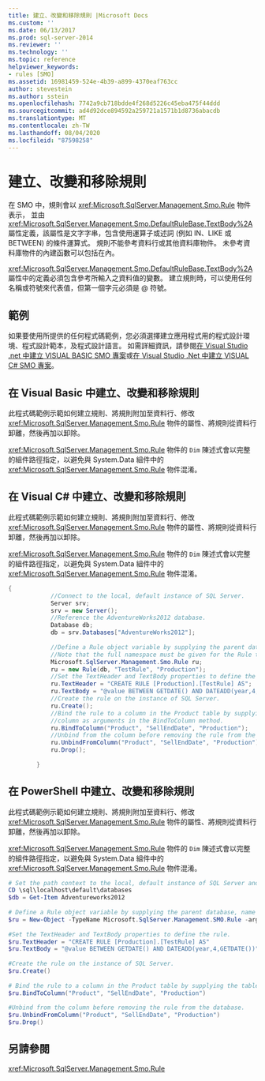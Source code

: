 ```yaml
---
title: 建立、改變和移除規則 |Microsoft Docs
ms.custom: ''
ms.date: 06/13/2017
ms.prod: sql-server-2014
ms.reviewer: ''
ms.technology: ''
ms.topic: reference
helpviewer_keywords:
- rules [SMO]
ms.assetid: 16981459-524e-4b39-a899-4370eaf763cc
author: stevestein
ms.author: sstein
ms.openlocfilehash: 7742a9cb718bdde4f268d5226c45eba475f44ddd
ms.sourcegitcommit: ad4d92dce894592a259721a1571b1d8736abacdb
ms.translationtype: MT
ms.contentlocale: zh-TW
ms.lasthandoff: 08/04/2020
ms.locfileid: "87598258"
---
```

# <a name="creating-altering-and-removing-rules"></a>建立、改變和移除規則
  在 SMO 中，規則會以 <xref:Microsoft.SqlServer.Management.Smo.Rule> 物件表示， 並由 <xref:Microsoft.SqlServer.Management.Smo.DefaultRuleBase.TextBody%2A> 屬性定義，該屬性是文字字串，包含使用運算子或述詞 (例如 IN、LIKE 或 BETWEEN) 的條件運算式。 規則不能參考資料行或其他資料庫物件。 未參考資料庫物件的內建函數可以包括在內。  
  
 <xref:Microsoft.SqlServer.Management.Smo.DefaultRuleBase.TextBody%2A> 屬性中的定義必須包含參考所輸入之資料值的變數。 建立規則時，可以使用任何名稱或符號來代表值，但第一個字元必須是 \@ 符號。  
  
## <a name="example"></a>範例  
 如果要使用所提供的任何程式碼範例，您必須選擇建立應用程式用的程式設計環境、程式設計範本，及程式設計語言。 如需詳細資訊，請參閱[在 Visual Studio .net 中建立 VISUAL BASIC SMO 專案](../../../database-engine/dev-guide/create-a-visual-basic-smo-project-in-visual-studio-net.md)或[在 Visual Studio .Net 中建立 VISUAL C&#35; SMO 專案](../how-to-create-a-visual-csharp-smo-project-in-visual-studio-net.md)。  
  
## <a name="creating-altering-and-removing-a-rule-in-visual-basic"></a>在 Visual Basic 中建立、改變和移除規則  
 此程式碼範例示範如何建立規則、將規則附加至資料行、修改 <xref:Microsoft.SqlServer.Management.Smo.Rule> 物件的屬性、將規則從資料行卸離，然後再加以卸除。  
  
 <xref:Microsoft.SqlServer.Management.Smo.Rule> 物件的 `Dim` 陳述式會以完整的組件路徑指定，以避免與 System.Data 組件中的 <xref:Microsoft.SqlServer.Management.Smo.Rule> 物件混淆。  
  
<!-- TODO: review snippet reference  [!CODE [SMO How to#SMO_VBRules1](SMO How to#SMO_VBRules1)]  -->  
  
## <a name="creating-altering-and-removing-a-rule-in-visual-c"></a>在 Visual C# 中建立、改變和移除規則  
 此程式碼範例示範如何建立規則、將規則附加至資料行、修改 <xref:Microsoft.SqlServer.Management.Smo.Rule> 物件的屬性、將規則從資料行卸離，然後再加以卸除。  
  
 <xref:Microsoft.SqlServer.Management.Smo.Rule> 物件的 `Dim` 陳述式會以完整的組件路徑指定，以避免與 System.Data 組件中的 <xref:Microsoft.SqlServer.Management.Smo.Rule> 物件混淆。  
  
```csharp
{  
            //Connect to the local, default instance of SQL Server.   
            Server srv;  
            srv = new Server();  
            //Reference the AdventureWorks2012 database.   
            Database db;  
            db = srv.Databases["AdventureWorks2012"];  
  
            //Define a Rule object variable by supplying the parent database, name and schema in the constructor.   
            //Note that the full namespace must be given for the Rule type to differentiate it from other Rule types.   
            Microsoft.SqlServer.Management.Smo.Rule ru;  
            ru = new Rule(db, "TestRule", "Production");  
            //Set the TextHeader and TextBody properties to define the rule.   
            ru.TextHeader = "CREATE RULE [Production].[TestRule] AS";  
            ru.TextBody = "@value BETWEEN GETDATE() AND DATEADD(year,4,GETDATE())";  
            //Create the rule on the instance of SQL Server.   
            ru.Create();  
            //Bind the rule to a column in the Product table by supplying the table, schema, and   
            //column as arguments in the BindToColumn method.   
            ru.BindToColumn("Product", "SellEndDate", "Production");  
            //Unbind from the column before removing the rule from the database.   
            ru.UnbindFromColumn("Product", "SellEndDate", "Production");  
            ru.Drop();  
  
        }  
```  
  
## <a name="creating-altering-and-removing-a-rule-in-powershell"></a>在 PowerShell 中建立、改變和移除規則  
 此程式碼範例示範如何建立規則、將規則附加至資料行、修改 <xref:Microsoft.SqlServer.Management.Smo.Rule> 物件的屬性、將規則從資料行卸離，然後再加以卸除。  
  
 <xref:Microsoft.SqlServer.Management.Smo.Rule> 物件的 `Dim` 陳述式會以完整的組件路徑指定，以避免與 System.Data 組件中的 <xref:Microsoft.SqlServer.Management.Smo.Rule> 物件混淆。  
  
```powershell
# Set the path context to the local, default instance of SQL Server and get a reference to AdventureWorks2012  
CD \sql\localhost\default\databases  
$db = Get-Item Adventureworks2012  
  
# Define a Rule object variable by supplying the parent database, name and schema in the constructor.
$ru = New-Object -TypeName Microsoft.SqlServer.Management.SMO.Rule -argumentlist $db, "TestRule", "Production"  
  
#Set the TextHeader and TextBody properties to define the rule.
$ru.TextHeader = "CREATE RULE [Production].[TestRule] AS"  
$ru.TextBody = "@value BETWEEN GETDATE() AND DATEADD(year,4,GETDATE())"  
  
#Create the rule on the instance of SQL Server.
$ru.Create()  
  
# Bind the rule to a column in the Product table by supplying the table, schema, and column as arguments in the BindToColumn method.
$ru.BindToColumn("Product", "SellEndDate", "Production")  
  
#Unbind from the column before removing the rule from the database.
$ru.UnbindFromColumn("Product", "SellEndDate", "Production")  
$ru.Drop()  
```  
  
## <a name="see-also"></a>另請參閱  
 <xref:Microsoft.SqlServer.Management.Smo.Rule>  

